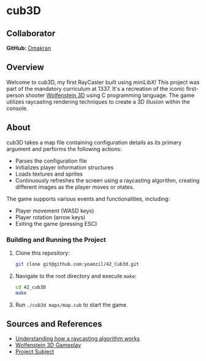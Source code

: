 # cub3D

## Collaborator
**GitHub:** [Omakran](https://github.com/thee-falcon)

## Overview

Welcome to cub3D, my first RayCaster built using miniLibX! This project was part of the mandatory curriculum at 1337. It's a recreation of the iconic first-person shooter [Wolfenstein 3D][1] using C programming language. The game utilizes raycasting rendering techniques to create a 3D illusion within the console.

## About

cub3D takes a map file containing configuration details as its primary argument and performs the following actions:

- Parses the configuration file
- Initializes player information structures
- Loads textures and sprites
- Continuously refreshes the screen using a raycasting algorithm, creating different images as the player moves or otates.

The game supports various events and functionalities, including:

- Player movement (WASD keys)
- Player rotation (arrow keys)
- Exiting the game (pressing ESC)

### Building and Running the Project

1. Clone this repository:

    ```bash
    git clone git@github.com:yoamzil/42_Cub3d.git
    ```

2. Navigate to the root directory and execute `make`:

    ```bash
    cd 42_cub3D
    make
    ```

3. Run `./cub3d maps/map.cub` to start the game.

## Sources and References

- [Understanding how a raycasting algorithm works][3]
- [Wolfenstein 3D Gameplay][1]
- [Project Subject][2]

[1]: https://www.youtube.com/watch?v=7P_dic-pSKo&ab_channel=3DRealms
[2]: https://github.com/lucaslefrancq/42_cub3D/blob/master/cub3D.en.subject.pdf
[3]: https://permadi.com/1996/05/ray-casting-tutorial-table-of-contents/

